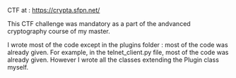 CTF at : https://crypta.sfpn.net/

This CTF challenge was mandatory as a part of the andvanced cryptography course of my master.

I wrote most of the code except in the plugins folder : most of the code was already given. For example, in the telnet_client.py file, most of the code was already given. However I wrote all the classes extending the Plugin class myself.
